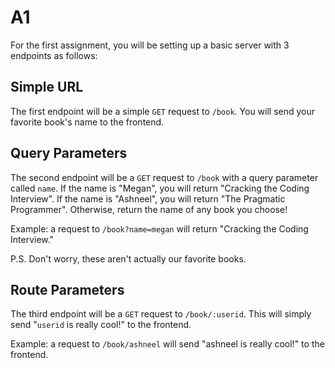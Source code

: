 # A1

For the first assignment, you will be setting up a basic server with 3 endpoints as follows:

## Simple URL

The first endpoint will be a simple `GET` request to `/book`. You will send your favorite book's name to the frontend.

## Query Parameters

The second endpoint will be a `GET` request to `/book` with a query parameter called `name`. If the name is "Megan", you will return "Cracking the Coding Interview". If the name is "Ashneel", you will return "The Pragmatic Programmer". Otherwise, return the name of any book you choose!

Example: a request to `/book?name=megan` will return "Cracking the Coding Interview." 

P.S. Don't worry, these aren't actually our favorite books. 

## Route Parameters

The third endpoint will be a `GET` request to `/book/:userid`. This will simply send "`userid` is really cool!" to the frontend. 

Example: a request to `/book/ashneel` will send "ashneel is really cool!" to the frontend.